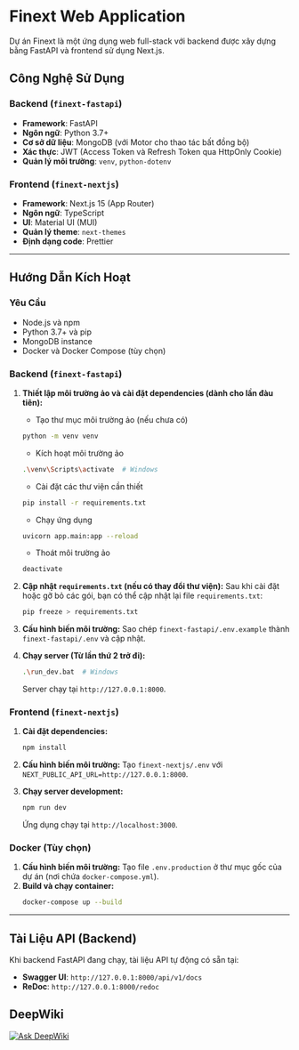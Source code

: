 # Finext Web Application

Dự án Finext là một ứng dụng web full-stack với backend được xây dựng bằng FastAPI và frontend sử dụng Next.js.

## Công Nghệ Sử Dụng

### Backend (`finext-fastapi`)
* **Framework**: FastAPI
* **Ngôn ngữ**: Python 3.7+
* **Cơ sở dữ liệu**: MongoDB (với Motor cho thao tác bất đồng bộ)
* **Xác thực**: JWT (Access Token và Refresh Token qua HttpOnly Cookie)
* **Quản lý môi trường**: `venv`, `python-dotenv`

### Frontend (`finext-nextjs`)
* **Framework**: Next.js 15 (App Router)
* **Ngôn ngữ**: TypeScript
* **UI**: Material UI (MUI)
* **Quản lý theme**: `next-themes`
* **Định dạng code**: Prettier

---
## Hướng Dẫn Kích Hoạt

### Yêu Cầu
* Node.js và npm
* Python 3.7+ và pip
* MongoDB instance
* Docker và Docker Compose (tùy chọn)

### Backend (`finext-fastapi`)
1.  **Thiết lập môi trường ảo và cài đặt dependencies (dành cho lần đàu tiên):**
    - Tạo thư mục môi trường ảo (nếu chưa có)
    ```bash
    python -m venv venv
    ```
    - Kích hoạt môi trường ảo
    ```bash
    .\venv\Scripts\activate  # Windows
    ```
    - Cài đặt các thư viện cần thiết
    ```bash
    pip install -r requirements.txt
    ```

    - Chạy ứng dụng
    ```bash
    uvicorn app.main:app --reload
    ```

    - Thoát môi trường ảo
    ```bash
    deactivate
    ```
   
2.  **Cập nhật `requirements.txt` (nếu có thay đổi thư viện):**
    Sau khi cài đặt hoặc gỡ bỏ các gói, bạn có thể cập nhật lại file `requirements.txt`:
    ```bash
    pip freeze > requirements.txt
    ```
   
3.  **Cấu hình biến môi trường:** Sao chép `finext-fastapi/.env.example` thành `finext-fastapi/.env` và cập nhật.

4.  **Chạy server (Từ lần thứ 2 trở đi):**
    ```bash
    .\run_dev.bat  # Windows
    ```

    Server chạy tại `http://127.0.0.1:8000`.

### Frontend (`finext-nextjs`)
1.  **Cài đặt dependencies:**
    ```bash
    npm install
    ```
   
2.  **Cấu hình biến môi trường:** Tạo `finext-nextjs/.env` với `NEXT_PUBLIC_API_URL=http://127.0.0.1:8000`.
3.  **Chạy server development:**
    ```bash
    npm run dev
    ```
   
    Ứng dụng chạy tại `http://localhost:3000`.

### Docker (Tùy chọn)
1.  **Cấu hình biến môi trường:** Tạo file `.env.production` ở thư mục gốc của dự án (nơi chứa `docker-compose.yml`).
2.  **Build và chạy container:**
    ```bash
    docker-compose up --build
    ```
   

---
## Tài Liệu API (Backend)

Khi backend FastAPI đang chạy, tài liệu API tự động có sẵn tại:

* **Swagger UI**: `http://127.0.0.1:8000/api/v1/docs`
* **ReDoc**: `http://127.0.0.1:8000/redoc`

## DeepWiki
[![Ask DeepWiki](https://deepwiki.com/badge.svg)](https://deepwiki.com/twan507/finext-web-app)